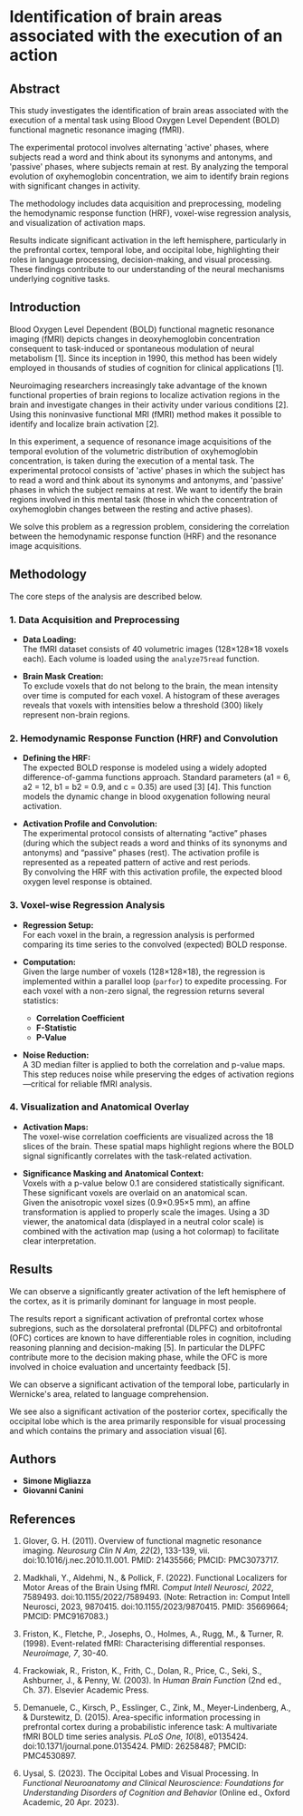 # Identification of brain areas associated with the execution of an action

## Abstract

This study investigates the identification of brain areas associated with the execution of a mental task using Blood Oxygen Level Dependent (BOLD) functional magnetic resonance imaging (fMRI). 

The experimental protocol involves alternating 'active' phases, where subjects read a word and think about its synonyms and antonyms, and 'passive' phases, where subjects remain at rest. By analyzing the temporal evolution of oxyhemoglobin concentration, we aim to identify brain regions with significant changes in activity. 

The methodology includes data acquisition and preprocessing, modeling the hemodynamic response function (HRF), voxel-wise regression analysis, and visualization of activation maps. 

Results indicate significant activation in the left hemisphere, particularly in the prefrontal cortex, temporal lobe, and occipital lobe, highlighting their roles in language processing, decision-making, and visual processing. These findings contribute to our understanding of the neural mechanisms underlying cognitive tasks.

## Introduction

Blood Oxygen Level Dependent (BOLD) functional magnetic resonance imaging (fMRI) depicts changes in deoxyhemoglobin concentration consequent to task-induced or spontaneous modulation of neural metabolism [1]. Since its inception in 1990, this method has been widely employed in thousands of studies of cognition for clinical applications [1].

Neuroimaging researchers increasingly take advantage of the known functional properties of brain regions to localize activation regions in the brain and investigate changes in their activity under various conditions [2]. Using this noninvasive functional MRI (fMRI) method makes it possible to identify and localize brain activation [2].

In this experiment, a sequence of resonance image acquisitions of the temporal evolution of the volumetric distribution of oxyhemoglobin concentration, is taken during the execution of a mental task. 
The experimental protocol consists of 'active' phases in which the subject has to read a word and think about its synonyms and antonyms, and 'passive' phases in which the subject remains at rest. We want to identify the brain regions involved in this mental task   (those in which the concentration of oxyhemoglobin changes between the resting and active phases).

We solve this problem as a regression problem, considering the correlation between the hemodynamic response function (HRF) and the resonance image acquisitions.

## Methodology

The core steps of the analysis are described below.

### 1. Data Acquisition and Preprocessing

- **Data Loading:**  
  The fMRI dataset consists of 40 volumetric images (128×128×18 voxels each). Each volume is loaded using the `analyze75read` function.

- **Brain Mask Creation:**  
  To exclude voxels that do not belong to the brain, the mean intensity over time is computed for each voxel. A histogram of these averages reveals that voxels with intensities below a threshold (300) likely represent non-brain regions.

### 2. Hemodynamic Response Function (HRF) and Convolution

- **Defining the HRF:**  
  The expected BOLD response is modeled using a widely adopted difference-of-gamma functions approach. Standard parameters (a1 = 6, a2 = 12, b1 = b2 = 0.9, and c = 0.35) are used [3] [4]. This function models the dynamic change in blood oxygenation following neural activation.

- **Activation Profile and Convolution:**  
  The experimental protocol consists of alternating “active” phases (during which the subject reads a word and thinks of its synonyms and antonyms) and “passive” phases (rest). The activation profile is represented as a repeated pattern of active and rest periods.  
  By convolving the HRF with this activation profile, the expected blood oxygen level response is obtained.

### 3. Voxel-wise Regression Analysis

- **Regression Setup:**  
  For each voxel in the brain, a regression analysis is performed comparing its time series to the convolved (expected) BOLD response.

- **Computation:**  
  Given the large number of voxels (128×128×18), the regression is implemented within a parallel loop (`parfor`) to expedite processing. For each voxel with a non-zero signal, the regression returns several statistics:
  - **Correlation Coefficient** 
  - **F-Statistic** 
  - **P-Value** 

- **Noise Reduction:**  
  A 3D median filter is applied to both the correlation and p-value maps. This step reduces noise while preserving the edges of activation regions—critical for reliable fMRI analysis.

### 4. Visualization and Anatomical Overlay

- **Activation Maps:**  
  The voxel-wise correlation coefficients are visualized across the 18 slices of the brain. These spatial maps highlight regions where the BOLD signal significantly correlates with the task-related activation.

- **Significance Masking and Anatomical Context:**  
  Voxels with a p-value below 0.1 are considered statistically significant. These significant voxels are overlaid on an anatomical scan.  
  Given the anisotropic voxel sizes (0.9×0.95×5 mm), an affine transformation is applied to properly scale the images. Using a 3D viewer, the anatomical data (displayed in a neutral color scale) is combined with the activation map (using a hot colormap) to facilitate clear interpretation.

## Results

We can observe a significantly greater activation of the left hemisphere of the cortex, as it is primarily dominant for language in most people.

The results report a significant activation of prefrontal cortex whose subregions, such as the dorsolateral prefrontal (DLPFC) and orbitofrontal (OFC) cortices are known to have differentiable roles in cognition, including reasoning planning and decision-making [5]. In particular the DLPFC contribute more to the decision making phase, while the OFC is more involved in choice evaluation and uncertainty feedback [5]. 

We can observe a significant activation of the temporal lobe, particularly in Wernicke's area, related to language comprehension.

We see also a significant activation of the posterior cortex, specifically the occipital lobe which is the area primarily responsible for visual processing and which contains the primary and association visual [6].

## Authors

- **Simone Migliazza**
- **Giovanni Canini**

## References

1. Glover, G. H. (2011). Overview of functional magnetic resonance imaging. *Neurosurg Clin N Am, 22*(2), 133-139, vii. doi:10.1016/j.nec.2010.11.001. PMID: 21435566; PMCID: PMC3073717.

2. Madkhali, Y., Aldehmi, N., & Pollick, F. (2022). Functional Localizers for Motor Areas of the Brain Using fMRI. *Comput Intell Neurosci, 2022*, 7589493. doi:10.1155/2022/7589493. (Note: Retraction in: Comput Intell Neurosci, 2023, 9870415. doi:10.1155/2023/9870415. PMID: 35669664; PMCID: PMC9167083.)

3. Friston, K., Fletche, P., Josephs, O., Holmes, A., Rugg, M., & Turner, R. (1998). Event-related fMRI: Characterising differential responses. *Neuroimage, 7*, 30-40.

4. Frackowiak, R., Friston, K., Frith, C., Dolan, R., Price, C., Seki, S., Ashburner, J., & Penny, W. (2003). In *Human Brain Function* (2nd ed., Ch. 37). Elsevier Academic Press.

5. Demanuele, C., Kirsch, P., Esslinger, C., Zink, M., Meyer-Lindenberg, A., & Durstewitz, D. (2015). Area-specific information processing in prefrontal cortex during a probabilistic inference task: A multivariate fMRI BOLD time series analysis. *PLoS One, 10*(8), e0135424. doi:10.1371/journal.pone.0135424. PMID: 26258487; PMCID: PMC4530897.

6. Uysal, S. (2023). The Occipital Lobes and Visual Processing. In *Functional Neuroanatomy and Clinical Neuroscience: Foundations for Understanding Disorders of Cognition and Behavior* (Online ed., Oxford Academic, 20 Apr. 2023).



